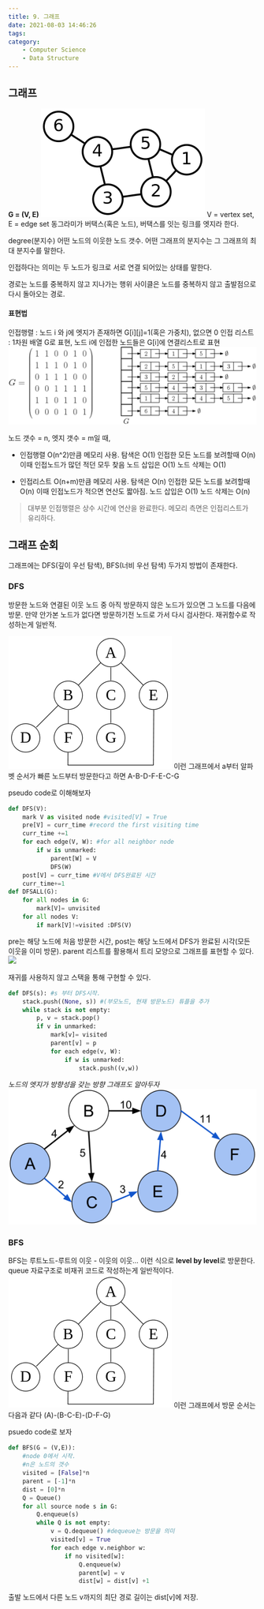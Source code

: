 ```yaml
---
title: 9. 그래프
date: 2021-08-03 14:46:26
tags:
category:
    - Computer Science
    - Data Structure
---
```

## 그래프

**G = (V, E)**
![](/img/ds/graph1-1.png)
V = vertex set, E = edge set
동그라미가 버택스(혹은 노드), 버택스를 잇는 링크를 엣지라 한다.

degree(분지수) 어떤 노드의 이웃한 노드 갯수.
어떤 그래프의 분지수는 그 그래프의 최대 분지수를 말한다.

인접하다는 의미는 두 노드가 링크로 서로 연결 되어있는 상태를 말한다.

경로는 노드를 중복하지 않고 지나가는 행위
사이클은 노드를 중복하지 않고 출발점으로 다시 돌아오는 경로.

#### 표현법
인접행렬 : 노드 i 와 j에 엣지가 존재하면 G[i][j]=1(혹은 가중치), 없으면 0
인접 리스트 : 1차원 배열 G로 표현, 노드 i에 인접한 노드들은 G[i]에 연결리스트로 표현
![](/img/ds/graph1-2.png)

노드 갯수 = n, 엣지 갯수 = m일 때,

- 인접행렬
O(n^2)만큼 메모리 사용.
탐색은 O(1)
인접한 모든 노드를 보려할때 O(n) 이때 인접노드가 많던 적던 모두 찾음
노드 삽입은 O(1)
노드 삭제는 O(1)

- 인접리스트
O(n+m)만큼 메모리 사용.
탐색은 O(n)
인접한 모든 노드를 보려할때 O(n) 이때 인접노드가 적으면 연산도 짧아짐.
노드 삽입은 O(1)
노드 삭제는 O(n)

> 대부분 인접행렬은 상수 시간에 연산을 완료한다. 메모리 측면은 인접리스트가 유리하다.

## 그래프 순회
그래프에는 DFS(깊이 우선 탐색), BFS(너비 우선 탐색) 두가지 방법이 존재한다.

### DFS
방문한 노드와 연결된 이웃 노드 중 아직 방문하지 않은 노드가 있으면 그 노드를 다음에 방문.
만약 안가본 노드가 없다면 방문하기전 노드로 가서 다시 검사한다.
재귀함수로 작성하는게 일반적.

![](/img/ds/graph1-4.png)
이런 그래프에서 a부터 알파벳 순서가 빠른 노드부터 방문한다고 하면
A-B-D-F-E-C-G

pseudo code로 이해해보자
```python
def DFS(V):
    mark V as visited node #visited[V] = True
    pre[V] = curr_time #record the first visiting time
    curr_time +=1
    for each edge(V, W): #for all neighbor node
        if w is unmarked:
            parent[W] = V
            DFS(W)
    post[V] = curr_time #V에서 DFS완료된 시간
    curr_time+=1
def DFSALL(G):
    for all nodes in G:
        mark[V]= unvisited
    for all nodes V:
        if mark[V]!=visited :DFS(V)
```
pre는 해당 노드에 처음 방문한 시간, post는 해당 노드에서 DFS가 완료된 시각(모든 이웃을 이미 방문).
parent 리스트를 활용해서 트리 모양으로 그래프를 표현할 수 있다.
![](/img/ds/graph1-5)

재귀를 사용하지 않고 스택을 통해 구현할 수 있다.
```python
def DFS(s): #s 부터 DFS시작.
    stack.push((None, s)) #(부모노드, 현재 방문노드) 튜플을 추가
    while stack is not empty:
        p, v = stack.pop()
        if v in unmarked: 
            mark[v]= visited
            parent[v] = p
            for each edge(v, W):
                if w is unmarked:
                    stack.push((v,w))
```

*노드의 엣지가 방향성을 갖는 방향 그래프도 알아두자*
![](/img/ds/graph1-3.png)


### BFS
BFS는 루트노드-루트의 이웃 - 이웃의 이웃... 이런 식으로 **level by level**로 방문한다.
queue 자료구조로 비재귀 코드로 작성하는게 일반적이다.
![](/img/ds/graph1-4.png)
이런 그래프에서 방문 순서는 다음과 같다
(A)-(B-C-E)-(D-F-G)

psuedo code로 보자
```python
def BFS(G = (V,E)):
    #node 0에서 시작.
    #n은 노드의 갯수
    visited = [False]*n
    parent = [-1]*n
    dist = [0]*n
    Q = Queue()
    for all source node s in G:
        Q.enqueue(s)
        while Q is not empty:
            v = Q.dequeue() #dequeue는 방문을 의미
            visited[v] = True
            for each edge v.neighbor w:
                if no visited[w]:
                    Q.enqueue(w)
                    parent[w] = v
                    dist[w] = dist[v] +1
```
출발 노드에서 다른 노드 v까지의 최단 경로 길이는 dist\[v]에 저장.

